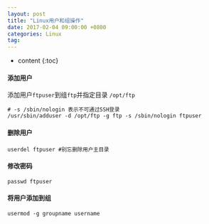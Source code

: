 ```yaml
---
layout: post
title: "Linux用户和组操作"
date: 2017-02-04 09:00:00 +0800 
categories: Linux
tag:
---
```

* content
{:toc}


#### 添加用户

添加用户`ftpuser`到组`ftp`并指定目录 `/opt/ftp`

```
# -s /sbin/nologin 表示不可通过SSH登录
/usr/sbin/adduser -d /opt/ftp -g ftp -s /sbin/nologin ftpuser   
```


#### 删除用户

```
userdel ftpuser #别忘删除用户主目录
```

#### 修改密码

```
passwd ftpuser
```

#### 将用户添加到组

```
usermod -g groupname username
```
